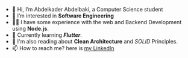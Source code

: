- 👋 Hi, I’m Abdelkader Abdelbaki, a Computer Science student
- 👀 I’m interested in <b>Software Engineering</b>
- 🧑‍💻 I have some experience with the web and Backend Development using **Node.js**.
- 📱 Currently learning **_Flutter_**.
- 📖 I'm also reading about **Clean Architecture** and _SOLID_ Principles.
- 📫 How to reach me? here is <a href="https://www.linkedin.com/in/abdelkader-abdelbaki-8a6574197">my LinkedIn</a>
